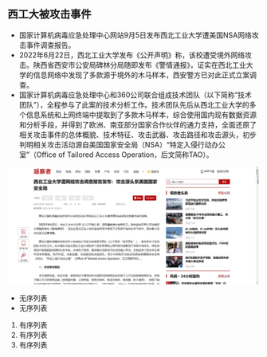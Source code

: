 ## 西工大被攻击事件



[西工大被攻击事件]: https://www.guancha.cn/politics/2022_09_05_656620.shtml?s=zwyxgtjbt



+ 国家计算机病毒应急处理中心网站9月5日发布西北工业大学遭美国NSA网络攻击事件调查报告。
+ 2022年6月22日，西北工业大学发布《公开声明》称，该校遭受境外网络攻击。陕西省西安市公安局碑林分局随即发布《警情通报》，证实在西北工业大学的信息网络中发现了多款源于境外的木马样本，西安警方已对此正式立案调查。
+ 国家计算机病毒应急处理中心和360公司联合组成技术团队（以下简称“技术团队”），全程参与了此案的技术分析工作。技术团队先后从西北工业大学的多个信息系统和上网终端中提取到了多款木马样本，综合使用国内现有数据资源和分析手段，并得到了欧洲、南亚部分国家合作伙伴的通力支持，全面还原了相关攻击事件的总体概貌、技术特征、攻击武器、攻击路径和攻击源头，初步判明相关攻击活动源自美国国家安全局（NSA）“特定入侵行动办公室”（Office of Tailored Access Operation，后文简称TAO）。

![西工大](西工大.jpg)



+ 无序列表
+ 无序列表



1. 有序列表
2. 有序列表
3. 有序列表



